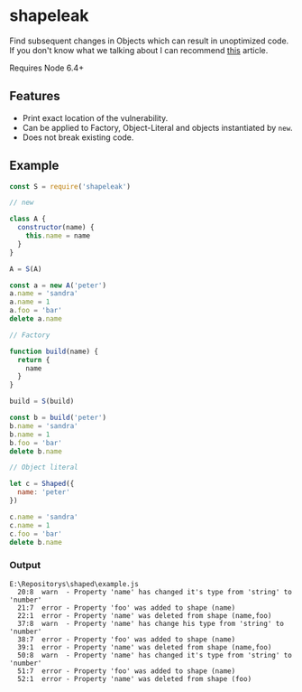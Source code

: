# shapeleak
Find subsequent changes in Objects which can result in unoptimized code. If you don't know what we talking about I can recommend [this](https://blog.ghaiklor.com/optimizations-tricks-in-v8-d284b6c8b183) article.

Requires Node 6.4+

## Features

- Print exact location of the vulnerability.
- Can be applied to Factory, Object-Literal and objects instantiated by `new`.
- Does not break existing code.

## Example
```js
const S = require('shapeleak')

// new

class A {
  constructor(name) {
    this.name = name
  }
}

A = S(A)

const a = new A('peter')
a.name = 'sandra'
a.name = 1
a.foo = 'bar'
delete a.name

// Factory

function build(name) {
  return {
    name
  }
}

build = S(build)

const b = build('peter')
b.name = 'sandra'
b.name = 1
b.foo = 'bar'
delete b.name

// Object literal

let c = Shaped({
  name: 'peter'
})

c.name = 'sandra'
c.name = 1
c.foo = 'bar'
delete b.name
```

### Output
```
E:\Repositorys\shaped\example.js
  20:8  warn  - Property 'name' has changed it's type from 'string' to 'number'
  21:7  error - Property 'foo' was added to shape (name)
  22:1  error - Property 'name' was deleted from shape (name,foo)
  37:8  warn  - Property 'name' has change his type from 'string' to 'number'
  38:7  error - Property 'foo' was added to shape (name)
  39:1  error - Property 'name' was deleted from shape (name,foo)
  50:8  warn  - Property 'name' has changed it's type from 'string' to 'number'
  51:7  error - Property 'foo' was added to shape (name)
  52:1  error - Property 'name' was deleted from shape (foo)
```

